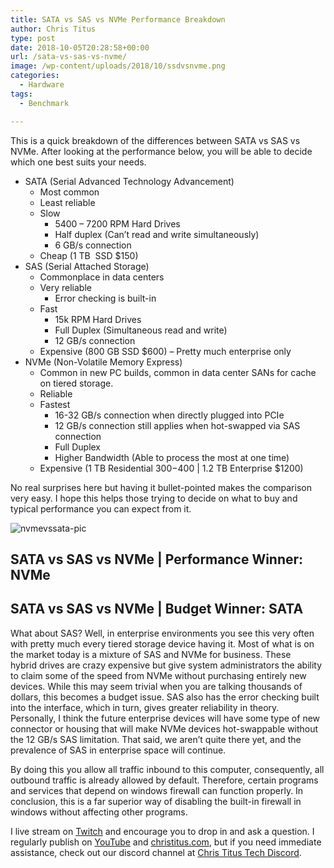 ```yaml
---
title: SATA vs SAS vs NVMe Performance Breakdown
author: Chris Titus
type: post
date: 2018-10-05T20:28:58+00:00
url: /sata-vs-sas-vs-nvme/
image: /wp-content/uploads/2018/10/ssdvsnvme.png
categories:
  - Hardware
tags:
  - Benchmark

---
```

This is a quick breakdown of the differences between SATA vs SAS vs NVMe. After looking at the performance below, you will be able to decide which one best suits your needs.<!--more-->

  * SATA (Serial Advanced Technology Advancement) 
      * Most common
      * Least reliable
      * Slow 
          * 5400 &#8211; 7200 RPM Hard Drives
          * Half duplex (Can&#8217;t read and write simultaneously)
          * 6 GB/s connection
      * Cheap (1 TB  SSD $150)
  * SAS (Serial Attached Storage) 
      * Commonplace in data centers
      * Very reliable 
          * Error checking is built-in
      * Fast 
          * 15k RPM Hard Drives
          * Full Duplex (Simultaneous read and write)
          * 12 GB/s connection
      * Expensive (800 GB SSD $600) &#8211; Pretty much enterprise only
  * NVMe (Non-Volatile Memory Express) 
      * Common in new PC builds, common in data center SANs for cache on tiered storage.
      * Reliable
      * Fastest 
          * 16-32 GB/s connection when directly plugged into PCIe
          * 12 GB/s connection still applies when hot-swapped via SAS connection
          * Full Duplex
          * Higher Bandwidth (Able to process the most at one time)
      * Expensive (1 TB Residential $300-$400 | 1.2 TB Enterprise $1200)

No real surprises here but having it bullet-pointed makes the comparison very easy. I hope this helps those trying to decide on what to buy and typical performance you can expect from it.

![nvmevssata-pic](/wp-content/uploads/2018/10/ssdvsnvme.png)

## SATA vs SAS vs NVMe | Performance Winner: NVMe

## SATA vs SAS vs NVMe | Budget Winner: SATA

What about SAS? Well, in enterprise environments you see this very often with pretty much every tiered storage device having it. Most of what is on the market today is a mixture of SAS and NVMe for business. These hybrid drives are crazy expensive but give system administrators the ability to claim some of the speed from NVMe without purchasing entirely new devices. While this may seem trivial when you are talking thousands of dollars, this becomes a budget issue. SAS also has the error checking built into the interface, which in turn, gives greater reliability in theory. Personally, I think the future enterprise devices will have some type of new connector or housing that will make NVMe devices hot-swappable without the 12 GB/s SAS limitation. That said, we aren&#8217;t quite there yet, and the prevalence of SAS in enterprise space will continue.

By doing this you allow all traffic inbound to this computer, consequently, all outbound traffic is already allowed by default. Therefore, certain programs and services that depend on windows firewall can function properly. In conclusion, this is a far superior way of disabling the built-in firewall in windows without affecting other programs.

I live stream on [Twitch][1] and encourage you to drop in and ask a question. I regularly publish on [YouTube][2] and [christitus.com][3], but if you need immediate assistance, check out our discord channel at [Chris Titus Tech Discord][4].

 [1]: https://twitch.tv/christitustech
 [2]: https://www.youtube.com/c/ChrisTitusTech
 [3]: https://www.christitus.com/
 [4]: https://www.christitus.com/discord
